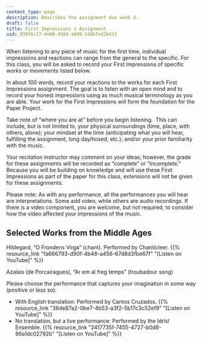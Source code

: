 ```yaml
---
content_type: page
description: Describes the assignment due week 3.
draft: false
title: First Impressions 1 Assignment
uid: 03076c17-de08-4504-a689-2486fed2b433
---
```

When listening to any piece of music for the first time, individual impressions and reactions can range from the general to the specific. For this class, you will be asked to record your First Impressions of specific works or movements listed below.

In about 100 words, record your reactions to the works for each First Impressions assignment. The goal is to listen with an open mind and to record your honest impressions using as much musical terminology as you are able. Your work for the First Impressions will form the foundation for the Paper Project.

Take note of “where you are at” before you begin listening.  This can include, but is not limited to, your physical surroundings (time, place, with others, alone); your mindset at the time (anticipating what you will hear, fulfilling the assignment, long day/hosed, etc.); and/or your prior familiarity with the music.

Your recitation instructor may comment on your ideas; however, the grade for these assignments will be recorded as “complete” or “incomplete.” Because you will be building on knowledge and will use these First Impressions as part of the paper for this class, extensions will not be given for these assignments.

Please note: As with any performance, all the performances you will hear are interpretations. Some add video, while others are audio recordings. If there is a video component, you are welcome, but not required, to consider how the video affected your impressions of the music.

## Selected Works from the Middle Ages

Hildegard, “O Frondens Virga” (chant). Performed by Chanticleer. {{% resource_link "fa666793-d90f-4b48-a456-67d8d3fbe67f" "\[Listen on YouTube\]" %}}

Azalais (de Porcairagues), “Ar em al freg temps” (troubadour song)

Please choose the performance that captures your imagination in some way (positive or less so):

- With English translation: Performed by Cantos Cruzados. {{% resource_link "36de87a2-0be7-4b53-a3f2-5b17c3c52ef9" "\[Listen on YouTube\]" %}}
- No translation, but a live performance: Performed by the Idrîsî Ensemble. {{% resource_link "2417735f-7455-4727-b0d8-86a1dc02792b" "\[Listen on YouTube\]" %}}